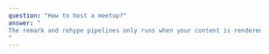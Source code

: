 ```yaml
---
question: "How to host a meetup?"
answer: "
The remark and rehype pipelines only runs when your content is rendered, which explains why remarkPluginFrontmatter
"
---
```

